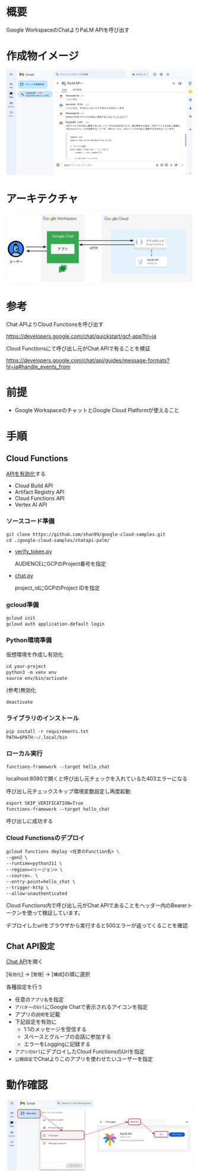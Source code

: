 # 概要
Google WorkspaceのChatよりPaLM APIを呼び出す

# 作成物イメージ
![Sample](./doc/sample.png)

# アーキテクチャ
![Architecture](./doc/architecture.png)

# 参考
Chat APIよりCloud Functionsを呼び出す

https://developers.google.com/chat/quickstart/gcf-app?hl=ja

Cloud Functionsにて呼び出し元がChat APIで有ることを検証

https://developers.google.com/chat/api/guides/message-formats?hl=ja#handle_events_from

# 前提
- Google WorkspaceのチャットとGoogle Cloud Platformが使えること

# 手順
## Cloud Functions

[APIを有効化](https://console.cloud.google.com/apis/enableflow?apiid=cloudbuild.googleapis.com,artifactregistry.googleapis.com,cloudfunctions.googleapis.com,aiplatform.googleapis.com)する
- Cloud Build API
- Artifact Registry API
- Cloud Functions API
- Vertex AI API

### ソースコード準備

```shell
git clone https://github.com/shun99/google-cloud-samples.git
cd ./google-cloud-samples/chatapi-palm/
```

- [verify_token.py](./verify_token.py)

  AUDIENCEにGCPのProject番号を指定

- [chat.py](./chat.py)

  project_idにGCPのProject IDを指定

### gcloud準備
```shell
gcloud init
gcloud auth application-default login
```

### Python環境準備
仮想環境を作成し有効化
```shell
cd your-project
python3 -m venv env
source env/bin/activate
```

(参考)無効化
```shell
deactivate
```

### ライブラリのインストール
```shell
pip install -r requirements.txt
PATH=$PATH:~/.local/bin
```

### ローカル実行
```shell
functions-framework --target hello_chat
```
localhost:8080で開くと呼び出し元チェックを入れているた403エラーになる

呼び出し元チェックスキップ環境変数設定し再度起動
```shell
export SKIP_VERIFICATION=True
functions-framework --target hello_chat
```
呼び出しに成功する

### Cloud Functionsのデプロイ
```
gcloud functions deploy <任意のFunction名> \
--gen2 \
--runtime=python311 \
--region=<リージョン> \
--source=. \
--entry-point=hello_chat \
--trigger-http \
--allow-unauthenticated
```

Cloud Functions内で呼び出し元がChat APIであることをヘッダー内のBearerトークンを使って検証しています。

デプロイしたurlをブラウザから実行すると500エラーが返ってくることを確認

## Chat API設定
[Chat API](https://console.cloud.google.com/marketplace/product/google/chat.googleapis.com)を開く

[`有効化`] → [`管理`] → [`構成`]の順に選択

各種設定を行う
- 任意の`アプリ名`を指定
- `アバターのUrl`にGoogle Chatで表示されるアイコンを指定
- アプリの`説明`を記載
- 下記設定を有効に
  - 1:1のメッセージを受信する
  - スペースとグループの会話に参加する
  - エラーをLoggingに記録する
- `アプリのUrl`にデプロイしたCloud FunctionsのUrlを指定
- `公開設定`でChatよりこのアプリを使わせたいユーザーを指定

# 動作確認
![App](./doc/add-app.png)